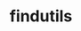 ---
title: "findutils"
layout: cache
categories: [package, develop-2024-06-02]
meta: {"versions": ["4.9.0"], "compilers": ["apple-clang@=15.0.0", "cce@=15.0.1", "gcc@=10.2.1", "gcc@=10.3.0", "gcc@=11.1.0", "gcc@=11.4.0", "gcc@=12.3.0", "gcc@=7.3.1", "gcc@=7.5.0", "gcc@=9.4.0", "oneapi@=2024.0.0"], "oss": ["amzn2", "centos7", "rhel8", "sle_hpc15", "ubuntu18.04", "ubuntu20.04", "ubuntu22.04", "ventura"], "platforms": ["darwin", "linux"], "targets": ["aarch64", "neoverse_n1", "neoverse_v1", "neoverse_v2", "ppc64le", "x86_64_v3", "x86_64_v4", "zen4"], "stacks": ["aws-isc", "aws-isc-aarch64", "build_systems", "data-vis-sdk", "developer-tools", "developer-tools-manylinux2014", "e4s", "e4s-cray-rhel", "e4s-cray-sles", "e4s-neoverse-v2", "e4s-neoverse_v1", "e4s-oneapi", "e4s-power", "e4s-rocm-external", "ml-darwin-aarch64-mps", "ml-linux-x86_64-cpu", "ml-linux-x86_64-cuda", "radiuss", "radiuss-aws", "radiuss-aws-aarch64", "root", "tutorial"], "num_specs": 15, "num_specs_by_stack": {"ml-darwin-aarch64-mps": 1, "root": 15, "aws-isc-aarch64": 2, "radiuss-aws-aarch64": 2, "radiuss-aws": 1, "aws-isc": 1, "e4s-cray-rhel": 1, "developer-tools-manylinux2014": 1, "e4s-power": 1, "e4s-cray-sles": 1, "developer-tools": 1, "radiuss": 1, "build_systems": 1, "data-vis-sdk": 1, "e4s-neoverse_v1": 1, "e4s-neoverse-v2": 1, "ml-linux-x86_64-cpu": 1, "tutorial": 2, "e4s": 1, "e4s-rocm-external": 1, "ml-linux-x86_64-cuda": 1, "e4s-oneapi": 1}}
spec_details: [{"hash": "iiogeyluxabcwl3ymsma47674wiilzir", "compiler": "apple-clang@=15.0.0", "versions": ["4.9.0"], "os": "ventura", "platform": "darwin", "target": "aarch64", "variants": ["build_system=autotools", "patches=440b954"], "stacks": ["ml-darwin-aarch64-mps", "root"], "size": "-", "tarball": "https://binaries.spack.io/releases/develop-2024-06-02/build_cache/darwin-ventura-aarch64/apple-clang-15.0.0/findutils-4.9.0/darwin-ventura-aarch64-apple-clang-15.0.0-findutils-4.9.0-iiogeyluxabcwl3ymsma47674wiilzir.spack"}, {"hash": "ktmbpqyuzzs63i23onz5f3idkhyfxczd", "compiler": "gcc@=7.3.1", "versions": ["4.9.0"], "os": "amzn2", "platform": "linux", "target": "aarch64", "variants": ["build_system=autotools", "patches=440b954"], "stacks": ["aws-isc-aarch64", "root", "radiuss-aws-aarch64"], "size": "-", "tarball": "https://binaries.spack.io/releases/develop-2024-06-02/build_cache/linux-amzn2-aarch64/gcc-7.3.1/findutils-4.9.0/linux-amzn2-aarch64-gcc-7.3.1-findutils-4.9.0-ktmbpqyuzzs63i23onz5f3idkhyfxczd.spack"}, {"hash": "dvarjgw2asolcsl4ytyjv437ojaozekr", "compiler": "gcc@=7.3.1", "versions": ["4.9.0"], "os": "amzn2", "platform": "linux", "target": "neoverse_n1", "variants": ["build_system=autotools", "patches=440b954"], "stacks": ["aws-isc-aarch64", "root", "radiuss-aws-aarch64"], "size": "-", "tarball": "https://binaries.spack.io/releases/develop-2024-06-02/build_cache/linux-amzn2-neoverse_n1/gcc-7.3.1/findutils-4.9.0/linux-amzn2-neoverse_n1-gcc-7.3.1-findutils-4.9.0-dvarjgw2asolcsl4ytyjv437ojaozekr.spack"}, {"hash": "v6buu5eeety4xcqj7kn5xj2oo2hbgcgw", "compiler": "gcc@=7.3.1", "versions": ["4.9.0"], "os": "amzn2", "platform": "linux", "target": "x86_64_v3", "variants": ["build_system=autotools", "patches=440b954"], "stacks": ["radiuss-aws", "root", "aws-isc"], "size": "-", "tarball": "https://binaries.spack.io/releases/develop-2024-06-02/build_cache/linux-amzn2-x86_64_v3/gcc-7.3.1/findutils-4.9.0/linux-amzn2-x86_64_v3-gcc-7.3.1-findutils-4.9.0-v6buu5eeety4xcqj7kn5xj2oo2hbgcgw.spack"}, {"hash": "mvnf7kjg772fzun3evtxzd2l4d4zzpb7", "compiler": "cce@=15.0.1", "versions": ["4.9.0"], "os": "rhel8", "platform": "linux", "target": "zen4", "variants": ["build_system=autotools", "patches=440b954"], "stacks": ["e4s-cray-rhel", "root"], "size": "-", "tarball": "https://binaries.spack.io/releases/develop-2024-06-02/build_cache/linux-rhel8-zen4/cce-15.0.1/findutils-4.9.0/linux-rhel8-zen4-cce-15.0.1-findutils-4.9.0-mvnf7kjg772fzun3evtxzd2l4d4zzpb7.spack"}, {"hash": "wnyrh7sl6ob2uydauekvpx4v6jvoujvr", "compiler": "gcc@=10.2.1", "versions": ["4.9.0"], "os": "centos7", "platform": "linux", "target": "x86_64_v3", "variants": ["build_system=autotools", "patches=440b954"], "stacks": ["developer-tools-manylinux2014", "root"], "size": "-", "tarball": "https://binaries.spack.io/releases/develop-2024-06-02/build_cache/linux-centos7-x86_64_v3/gcc-10.2.1/findutils-4.9.0/linux-centos7-x86_64_v3-gcc-10.2.1-findutils-4.9.0-wnyrh7sl6ob2uydauekvpx4v6jvoujvr.spack"}, {"hash": "fpamfi2zivqaegfrgvmu5qzbummhvyr6", "compiler": "gcc@=9.4.0", "versions": ["4.9.0"], "os": "ubuntu20.04", "platform": "linux", "target": "ppc64le", "variants": ["build_system=autotools", "patches=440b954"], "stacks": ["e4s-power", "root"], "size": "-", "tarball": "https://binaries.spack.io/releases/develop-2024-06-02/build_cache/linux-ubuntu20.04-ppc64le/gcc-9.4.0/findutils-4.9.0/linux-ubuntu20.04-ppc64le-gcc-9.4.0-findutils-4.9.0-fpamfi2zivqaegfrgvmu5qzbummhvyr6.spack"}, {"hash": "7qvullpj4vjesyhn2bn5ubbnoyhigcqn", "compiler": "gcc@=10.3.0", "versions": ["4.9.0"], "os": "sle_hpc15", "platform": "linux", "target": "x86_64_v4", "variants": ["build_system=autotools", "patches=440b954"], "stacks": ["e4s-cray-sles", "root"], "size": "-", "tarball": "https://binaries.spack.io/releases/develop-2024-06-02/build_cache/linux-sle_hpc15-x86_64_v4/gcc-10.3.0/findutils-4.9.0/linux-sle_hpc15-x86_64_v4-gcc-10.3.0-findutils-4.9.0-7qvullpj4vjesyhn2bn5ubbnoyhigcqn.spack"}, {"hash": "4576rzmo7abfomu576k4c6d5jl5puwjl", "compiler": "gcc@=7.5.0", "versions": ["4.9.0"], "os": "ubuntu18.04", "platform": "linux", "target": "x86_64_v3", "variants": ["build_system=autotools", "patches=440b954"], "stacks": ["developer-tools", "radiuss", "root", "build_systems"], "size": "-", "tarball": "https://binaries.spack.io/releases/develop-2024-06-02/build_cache/linux-ubuntu18.04-x86_64_v3/gcc-7.5.0/findutils-4.9.0/linux-ubuntu18.04-x86_64_v3-gcc-7.5.0-findutils-4.9.0-4576rzmo7abfomu576k4c6d5jl5puwjl.spack"}, {"hash": "hq6ci2isja2wnxp4b3j6bxyg2giyonje", "compiler": "gcc@=11.1.0", "versions": ["4.9.0"], "os": "ubuntu20.04", "platform": "linux", "target": "x86_64_v3", "variants": ["build_system=autotools", "patches=440b954"], "stacks": ["data-vis-sdk", "root"], "size": "-", "tarball": "https://binaries.spack.io/releases/develop-2024-06-02/build_cache/linux-ubuntu20.04-x86_64_v3/gcc-11.1.0/findutils-4.9.0/linux-ubuntu20.04-x86_64_v3-gcc-11.1.0-findutils-4.9.0-hq6ci2isja2wnxp4b3j6bxyg2giyonje.spack"}, {"hash": "fqqp5d4z6btlm5o5iyspyb2ob4rlqz4z", "compiler": "gcc@=11.4.0", "versions": ["4.9.0"], "os": "ubuntu22.04", "platform": "linux", "target": "neoverse_v1", "variants": ["build_system=autotools", "patches=440b954"], "stacks": ["e4s-neoverse_v1", "root"], "size": "-", "tarball": "https://binaries.spack.io/releases/develop-2024-06-02/build_cache/linux-ubuntu22.04-neoverse_v1/gcc-11.4.0/findutils-4.9.0/linux-ubuntu22.04-neoverse_v1-gcc-11.4.0-findutils-4.9.0-fqqp5d4z6btlm5o5iyspyb2ob4rlqz4z.spack"}, {"hash": "6udcs52u72qoettsh3ys6ixkco35zshv", "compiler": "gcc@=11.4.0", "versions": ["4.9.0"], "os": "ubuntu22.04", "platform": "linux", "target": "neoverse_v2", "variants": ["build_system=autotools", "patches=440b954"], "stacks": ["e4s-neoverse-v2", "root"], "size": "-", "tarball": "https://binaries.spack.io/releases/develop-2024-06-02/build_cache/linux-ubuntu22.04-neoverse_v2/gcc-11.4.0/findutils-4.9.0/linux-ubuntu22.04-neoverse_v2-gcc-11.4.0-findutils-4.9.0-6udcs52u72qoettsh3ys6ixkco35zshv.spack"}, {"hash": "43jtbdgqu3fjwj3afbicjkqovj54dfwg", "compiler": "gcc@=11.4.0", "versions": ["4.9.0"], "os": "ubuntu22.04", "platform": "linux", "target": "x86_64_v3", "variants": ["build_system=autotools", "patches=440b954"], "stacks": ["root", "ml-linux-x86_64-cpu", "tutorial", "e4s", "e4s-rocm-external", "ml-linux-x86_64-cuda"], "size": "-", "tarball": "https://binaries.spack.io/releases/develop-2024-06-02/build_cache/linux-ubuntu22.04-x86_64_v3/gcc-11.4.0/findutils-4.9.0/linux-ubuntu22.04-x86_64_v3-gcc-11.4.0-findutils-4.9.0-43jtbdgqu3fjwj3afbicjkqovj54dfwg.spack"}, {"hash": "xzm3k5ys62f4w5cyidaamhst3x4hhphf", "compiler": "oneapi@=2024.0.0", "versions": ["4.9.0"], "os": "ubuntu22.04", "platform": "linux", "target": "x86_64_v3", "variants": ["build_system=autotools", "patches=440b954"], "stacks": ["e4s-oneapi", "root"], "size": "-", "tarball": "https://binaries.spack.io/releases/develop-2024-06-02/build_cache/linux-ubuntu22.04-x86_64_v3/oneapi-2024.0.0/findutils-4.9.0/linux-ubuntu22.04-x86_64_v3-oneapi-2024.0.0-findutils-4.9.0-xzm3k5ys62f4w5cyidaamhst3x4hhphf.spack"}, {"hash": "e26nkp2wjjc6qmp3ug2qgqypos4nsikw", "compiler": "gcc@=12.3.0", "versions": ["4.9.0"], "os": "ubuntu22.04", "platform": "linux", "target": "x86_64_v3", "variants": ["build_system=autotools", "patches=440b954"], "stacks": ["tutorial", "root"], "size": "-", "tarball": "https://binaries.spack.io/releases/develop-2024-06-02/build_cache/linux-ubuntu22.04-x86_64_v3/gcc-12.3.0/findutils-4.9.0/linux-ubuntu22.04-x86_64_v3-gcc-12.3.0-findutils-4.9.0-e26nkp2wjjc6qmp3ug2qgqypos4nsikw.spack"}]
---